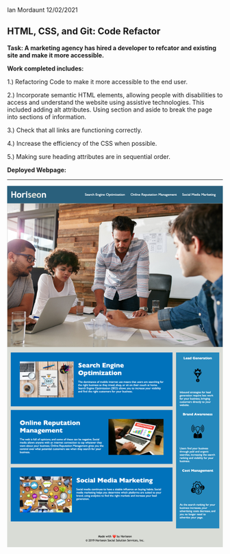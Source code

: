 Ian Mordaunt 12/02/2021


## HTML, CSS, and Git: Code Refactor


**Task: A marketing agency has hired a developer to refcator and existing site and make it more accessible.**

**Work completed includes:**

1.) Refactoring Code to make it more accessible to the end user.

2.) Incorporate semantic HTML elements, allowing people with disabilities to access and understand the website using assistive technologies. This included adding alt attributes. Using section and aside to break the page into sections of information. 

3.) Check that all links are functioning correctly.

4.) Increase the efficiency of the CSS when possible.

5.) Making sure heading attributes are in sequential order.

**Deployed Webpage:**

---

![my screenshot](https://github.com/IanMordaunt/01-code_refactor/blob/master/assets/images/%20Horiseon1%20-%20ianmordaunt.github.io.png)
